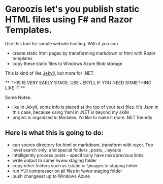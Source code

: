Garoozis let's you publish static HTML files using F# and Razor Templates.
==========================================================================

Use this tool for simple website hosting. With it you can
* create static html pages by transforming markdown or html with Razor templates
* copy these static files to Windows Azure Blob storage


This is kind of like [Jekyll](https://github.com/mojombo/jekyll), but more for .NET.

** THIS IS VERY EARLY STAGE. USE JEKYLL IF YOU NEED SOMETHING LIKE IT **

Some Notes:
* like in Jekyll, some info is placed at the top of your text files. it's Json in this case, because using Yaml in .NET is beyond my skills
* project is organized in Modules.  I'd like to make it more .NET friendly

Here is what this is going to do:
--------------------------------
* can source directory for html or markdown, transform with razor.  Top level search only, and special folders _posts, _layouts
* intelligently process posts - specifically have next/previous links
* write output to some \www staging folder
* copy other folders such as \static or \images to staging folder
* run YUI compressor on all files in \www staging folder
* push changeset up to Windows Azure
